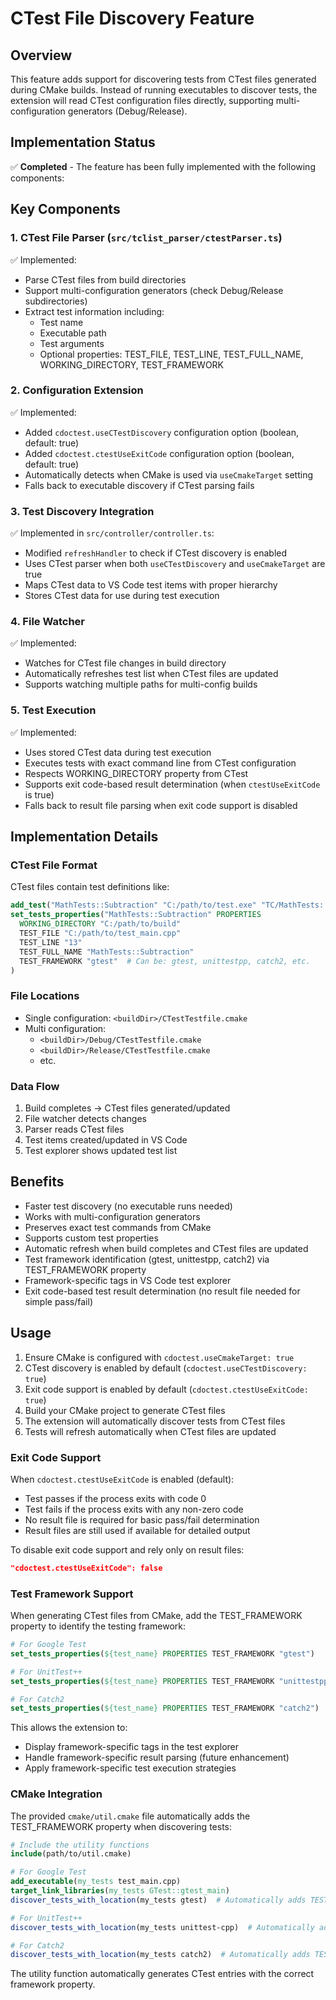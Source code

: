# CTest File Discovery Feature

## Overview
This feature adds support for discovering tests from CTest files generated during CMake builds. Instead of running executables to discover tests, the extension will read CTest configuration files directly, supporting multi-configuration generators (Debug/Release).

## Implementation Status
✅ **Completed** - The feature has been fully implemented with the following components:

## Key Components

### 1. CTest File Parser (`src/tclist_parser/ctestParser.ts`)
✅ Implemented:
- Parse CTest files from build directories
- Support multi-configuration generators (check Debug/Release subdirectories)
- Extract test information including:
  - Test name
  - Executable path
  - Test arguments
  - Optional properties: TEST_FILE, TEST_LINE, TEST_FULL_NAME, WORKING_DIRECTORY, TEST_FRAMEWORK

### 2. Configuration Extension
✅ Implemented:
- Added `cdoctest.useCTestDiscovery` configuration option (boolean, default: true)
- Added `cdoctest.ctestUseExitCode` configuration option (boolean, default: true)
- Automatically detects when CMake is used via `useCmakeTarget` setting
- Falls back to executable discovery if CTest parsing fails

### 3. Test Discovery Integration
✅ Implemented in `src/controller/controller.ts`:
- Modified `refreshHandler` to check if CTest discovery is enabled
- Uses CTest parser when both `useCTestDiscovery` and `useCmakeTarget` are true
- Maps CTest data to VS Code test items with proper hierarchy
- Stores CTest data for use during test execution

### 4. File Watcher
✅ Implemented:
- Watches for CTest file changes in build directory
- Automatically refreshes test list when CTest files are updated
- Supports watching multiple paths for multi-config builds

### 5. Test Execution
✅ Implemented:
- Uses stored CTest data during test execution
- Executes tests with exact command line from CTest configuration
- Respects WORKING_DIRECTORY property from CTest
- Supports exit code-based result determination (when `ctestUseExitCode` is true)
- Falls back to result file parsing when exit code support is disabled

## Implementation Details

### CTest File Format
CTest files contain test definitions like:
```cmake
add_test("MathTests::Subtraction" "C:/path/to/test.exe" "TC/MathTests::Subtraction")
set_tests_properties("MathTests::Subtraction" PROPERTIES
  WORKING_DIRECTORY "C:/path/to/build"
  TEST_FILE "C:/path/to/test_main.cpp"
  TEST_LINE "13"
  TEST_FULL_NAME "MathTests::Subtraction"
  TEST_FRAMEWORK "gtest"  # Can be: gtest, unittestpp, catch2, etc.
)
```

### File Locations
- Single configuration: `<buildDir>/CTestTestfile.cmake`
- Multi configuration: 
  - `<buildDir>/Debug/CTestTestfile.cmake`
  - `<buildDir>/Release/CTestTestfile.cmake`
  - etc.

### Data Flow
1. Build completes → CTest files generated/updated
2. File watcher detects changes
3. Parser reads CTest files
4. Test items created/updated in VS Code
5. Test explorer shows updated test list

## Benefits
- Faster test discovery (no executable runs needed)
- Works with multi-configuration generators
- Preserves exact test commands from CMake
- Supports custom test properties
- Automatic refresh when build completes and CTest files are updated
- Test framework identification (gtest, unittestpp, catch2) via TEST_FRAMEWORK property
- Framework-specific tags in VS Code test explorer
- Exit code-based test result determination (no result file needed for simple pass/fail)

## Usage
1. Ensure CMake is configured with `cdoctest.useCmakeTarget: true`
2. CTest discovery is enabled by default (`cdoctest.useCTestDiscovery: true`)
3. Exit code support is enabled by default (`cdoctest.ctestUseExitCode: true`)
4. Build your CMake project to generate CTest files
5. The extension will automatically discover tests from CTest files
6. Tests will refresh automatically when CTest files are updated

### Exit Code Support
When `cdoctest.ctestUseExitCode` is enabled (default):
- Test passes if the process exits with code 0
- Test fails if the process exits with any non-zero code
- No result file is required for basic pass/fail determination
- Result files are still used if available for detailed output

To disable exit code support and rely only on result files:
```json
"cdoctest.ctestUseExitCode": false
```

### Test Framework Support
When generating CTest files from CMake, add the TEST_FRAMEWORK property to identify the testing framework:

```cmake
# For Google Test
set_tests_properties(${test_name} PROPERTIES TEST_FRAMEWORK "gtest")

# For UnitTest++
set_tests_properties(${test_name} PROPERTIES TEST_FRAMEWORK "unittestpp")

# For Catch2
set_tests_properties(${test_name} PROPERTIES TEST_FRAMEWORK "catch2")
```

This allows the extension to:
- Display framework-specific tags in the test explorer
- Handle framework-specific result parsing (future enhancement)
- Apply framework-specific test execution strategies

### CMake Integration
The provided `cmake/util.cmake` file automatically adds the TEST_FRAMEWORK property when discovering tests:

```cmake
# Include the utility functions
include(path/to/util.cmake)

# For Google Test
add_executable(my_tests test_main.cpp)
target_link_libraries(my_tests GTest::gtest_main)
discover_tests_with_location(my_tests gtest)  # Automatically adds TEST_FRAMEWORK "gtest"

# For UnitTest++
discover_tests_with_location(my_tests unittest-cpp)  # Automatically adds TEST_FRAMEWORK "unittestpp"

# For Catch2
discover_tests_with_location(my_tests catch2)  # Automatically adds TEST_FRAMEWORK "catch2"
```

The utility function automatically generates CTest entries with the correct framework property.